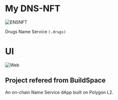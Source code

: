 # My DNS-NFT 
![ENSNFT](https://user-images.githubusercontent.com/72463719/215435337-9fef9554-7165-4601-b02a-3859710df5e7.jpg)

Drugs Name Service 
``
(.drugs)
``
# UI
![Web](https://user-images.githubusercontent.com/72463719/215805237-ce99e842-d527-4642-a6d3-635c55ca3818.png)


## Project refered from BuildSpace

An on-chain Name Service dApp built on Polygon L2. 
